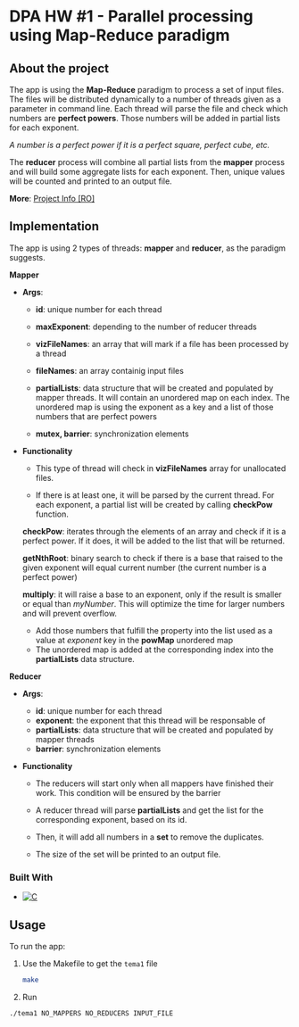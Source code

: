 # DPA HW #1 -  Parallel processing using Map-Reduce paradigm

## About the project 

The app is using the **Map-Reduce** paradigm to process a set of input files.
The files will be distributed dynamically to a number of threads given as a
parameter in command line.
Each thread will parse the file and check which numbers are **perfect powers**.
Those numbers will be added in partial lists for each exponent.

*A number is a perfect power if it is a perfect square, perfect cube, etc.* 

The **reducer** process will combine all partial lists from the **mapper** 
process and will build some aggregate lists for each exponent.
Then, unique values will be counted and printed to an output file.


**More**: <a href="/Tema_1_APD.pdf">Project Info [RO]</a>

## Implementation

The app is using 2 types of threads: **mapper** and **reducer**, as the paradigm
suggests.

**Mapper**

- **Args**: 

    - **id**: unique number for each thread
    - **maxExponent**: depending to the number of reducer threads
    - **vizFileNames**: an array that will mark if a file has been processed by
    a thread
    
    - **fileNames**: an array containig input files
    - **partialLists**: data structure that will be created and populated by mapper
    threads.
    It will contain an unordered map on each index. The unordered map
    is using the exponent as a key and a list of those numbers that are perfect
    powers
    - **mutex, barrier**: synchronization elements
    
- **Functionality**
    
  - This type of thread will check in **vizFileNames** array for unallocated files. 
    
  - If there is at least one, it will be parsed by the current thread. 
For each exponent, a partial list will be created by calling **checkPow**
function.

  **checkPow**: iterates through the elements of an array and check if it is a
perfect power. If it does, it will be added to the list that will be returned.
  
  **getNthRoot**: binary search to check if there is a base that raised to the
  given exponent will equal current number (the current number is a perfect
  power)
  
  **multiply**: it will raise a base to an exponent, only if the result is
smaller or equal than *myNumber*. This will optimize the time for larger numbers
and will prevent overflow.

    - Add those numbers that fulfill the property into the list used as a value
    at *exponent* key in the **powMap** unordered map
    - The unordered map is added at the corresponding index into 
    the **partialLists** data structure.
    
    
**Reducer**

- **Args**:

    - **id**: unique number for each thread
    - **exponent**: the exponent that this thread will be responsable of
    - **partialLists**: data structure that will be created and populated by
    mapper threads
    - **barrier**: synchronization elements
    
- **Functionality**

    - The reducers will start only when all mappers have finished their work. 
    This condition will be ensured by the barrier
    - A reducer thread will parse **partialLists** and get the list for the
      corresponding exponent, based on its id.
    - Then, it will add all numbers in a **set** to remove the duplicates.
      
    - The size of the set will be printed to an output file.
    
    
### Built With

* [![C][C]][C-url]

<!-- USAGE EXAMPLES -->
## Usage

To run the app:

1. Use the Makefile to get the `tema1` file
   ```sh
   make
   ```
   
2. Run
```sh
./tema1 NO_MAPPERS NO_REDUCERS INPUT_FILE
```

[C]:https://img.shields.io/badge/C++-00599C?style=flat-square&logo=C%2B%2B&logoColor=white
[C-url]:""